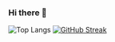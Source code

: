 ### Hi there 👋
 ![Top Langs](https://github-readme-stats.vercel.app/api/top-langs/?username=raquelvinagre&theme=dracula)
 [![GitHub Streak](https://github-readme-streak-stats.herokuapp.com?user=raquelvinagre&theme=catppuccin-mocha)](https://git.io/streak-stats)
<!--
**raquelvinagre/raquelvinagre** is a ✨ _special_ ✨ repository because its `README.md` (this file) appears on your GitHub profile.

Here are some ideas to get you started:

- 🔭 I’m currently working on ...
- 🌱 I’m currently learning ...
- 👯 I’m looking to collaborate on ...
- 🤔 I’m looking for help with ...
- 💬 Ask me about ...
- 📫 How to reach me: ...
- 😄 Pronouns: ...
- ⚡ Fun fact: ...
-->
